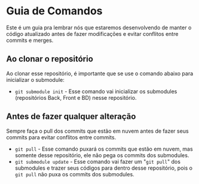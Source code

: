 # Guia de Comandos
Este é um guia pra lembrar nós que estaremos desenvolvendo de manter o código atualizado antes de fazer modificações e evitar conflitos entre commits e merges.

## Ao clonar o repositório
Ao clonar esse repositório, é importante que se use o comando abaixo para inicializar o submodule:
* `git submodule init` - Esse comando vai inicializar os submodules (repositórios Back, Front e BD) nesse repositório.

## Antes de fazer qualquer alteração
Sempre faça o pull dos commits que estão em nuvem antes de fazer seus commits para evitar conflitos entre commits.
* `git pull` - Esse comando puxará os commits que estão em nuvem, mas somente desse repositório, ele não pega os commits dos submodules.
* `git submodule update` - Esse comando vai fazer um "`git pull`" dos submodules e trazer seus códigos para dentro desse repositório, pois o `git pull` não puxa os commits dos submodules.
